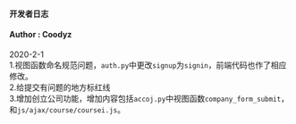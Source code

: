 #### 开发者日志
#### Author  : Coodyz
2020-2-1<br/>
1.视图函数命名规范问题，`auth.py`中更改`signup`为`signin`，前端代码也作了相应修改。<br/>
2.给提交有问题的地方标红线<br/>
3.增加创立公司功能，增加内容包括`accoj.py`中视图函数`company_form_submit`，和`js/ajax/course/coursei.js`。


